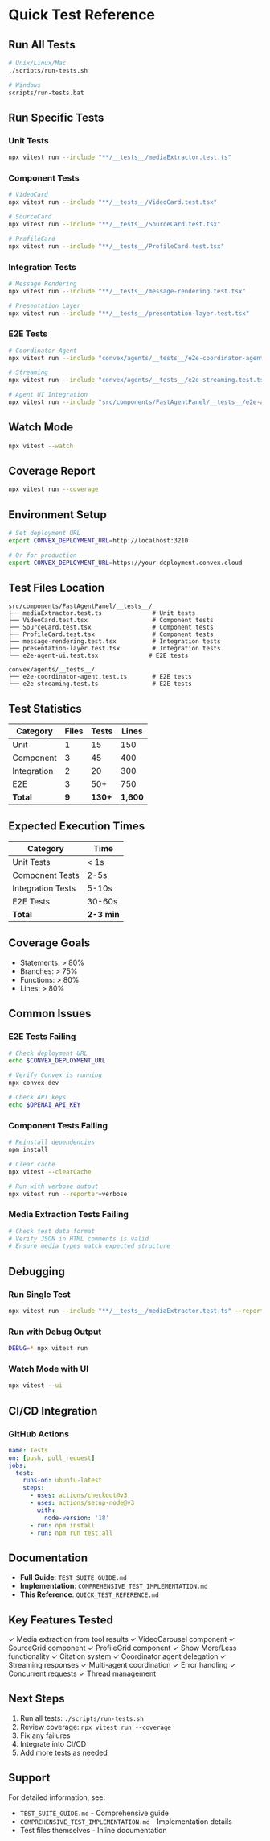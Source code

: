 # Quick Test Reference

## Run All Tests
```bash
# Unix/Linux/Mac
./scripts/run-tests.sh

# Windows
scripts/run-tests.bat
```

## Run Specific Tests

### Unit Tests
```bash
npx vitest run --include "**/__tests__/mediaExtractor.test.ts"
```

### Component Tests
```bash
# VideoCard
npx vitest run --include "**/__tests__/VideoCard.test.tsx"

# SourceCard
npx vitest run --include "**/__tests__/SourceCard.test.tsx"

# ProfileCard
npx vitest run --include "**/__tests__/ProfileCard.test.tsx"
```

### Integration Tests
```bash
# Message Rendering
npx vitest run --include "**/__tests__/message-rendering.test.tsx"

# Presentation Layer
npx vitest run --include "**/__tests__/presentation-layer.test.tsx"
```

### E2E Tests
```bash
# Coordinator Agent
npx vitest run --include "convex/agents/__tests__/e2e-coordinator-agent.test.ts"

# Streaming
npx vitest run --include "convex/agents/__tests__/e2e-streaming.test.ts"

# Agent UI Integration
npx vitest run --include "src/components/FastAgentPanel/__tests__/e2e-agent-ui.test.tsx"
```

## Watch Mode
```bash
npx vitest --watch
```

## Coverage Report
```bash
npx vitest run --coverage
```

## Environment Setup
```bash
# Set deployment URL
export CONVEX_DEPLOYMENT_URL=http://localhost:3210

# Or for production
export CONVEX_DEPLOYMENT_URL=https://your-deployment.convex.cloud
```

## Test Files Location

```
src/components/FastAgentPanel/__tests__/
├── mediaExtractor.test.ts              # Unit tests
├── VideoCard.test.tsx                  # Component tests
├── SourceCard.test.tsx                 # Component tests
├── ProfileCard.test.tsx                # Component tests
├── message-rendering.test.tsx          # Integration tests
├── presentation-layer.test.tsx         # Integration tests
└── e2e-agent-ui.test.tsx              # E2E tests

convex/agents/__tests__/
├── e2e-coordinator-agent.test.ts       # E2E tests
└── e2e-streaming.test.ts               # E2E tests
```

## Test Statistics

| Category | Files | Tests | Lines |
|----------|-------|-------|-------|
| Unit | 1 | 15 | 150 |
| Component | 3 | 45 | 400 |
| Integration | 2 | 20 | 300 |
| E2E | 3 | 50+ | 750 |
| **Total** | **9** | **130+** | **1,600** |

## Expected Execution Times

| Category | Time |
|----------|------|
| Unit Tests | < 1s |
| Component Tests | 2-5s |
| Integration Tests | 5-10s |
| E2E Tests | 30-60s |
| **Total** | **2-3 min** |

## Coverage Goals

- Statements: > 80%
- Branches: > 75%
- Functions: > 80%
- Lines: > 80%

## Common Issues

### E2E Tests Failing
```bash
# Check deployment URL
echo $CONVEX_DEPLOYMENT_URL

# Verify Convex is running
npx convex dev

# Check API keys
echo $OPENAI_API_KEY
```

### Component Tests Failing
```bash
# Reinstall dependencies
npm install

# Clear cache
npx vitest --clearCache

# Run with verbose output
npx vitest run --reporter=verbose
```

### Media Extraction Tests Failing
```bash
# Check test data format
# Verify JSON in HTML comments is valid
# Ensure media types match expected structure
```

## Debugging

### Run Single Test
```bash
npx vitest run --include "**/__tests__/mediaExtractor.test.ts" --reporter=verbose
```

### Run with Debug Output
```bash
DEBUG=* npx vitest run
```

### Watch Mode with UI
```bash
npx vitest --ui
```

## CI/CD Integration

### GitHub Actions
```yaml
name: Tests
on: [push, pull_request]
jobs:
  test:
    runs-on: ubuntu-latest
    steps:
      - uses: actions/checkout@v3
      - uses: actions/setup-node@v3
        with:
          node-version: '18'
      - run: npm install
      - run: npm run test:all
```

## Documentation

- **Full Guide**: `TEST_SUITE_GUIDE.md`
- **Implementation**: `COMPREHENSIVE_TEST_IMPLEMENTATION.md`
- **This Reference**: `QUICK_TEST_REFERENCE.md`

## Key Features Tested

✓ Media extraction from tool results
✓ VideoCarousel component
✓ SourceGrid component
✓ ProfileGrid component
✓ Show More/Less functionality
✓ Citation system
✓ Coordinator agent delegation
✓ Streaming responses
✓ Multi-agent coordination
✓ Error handling
✓ Concurrent requests
✓ Thread management

## Next Steps

1. Run all tests: `./scripts/run-tests.sh`
2. Review coverage: `npx vitest run --coverage`
3. Fix any failures
4. Integrate into CI/CD
5. Add more tests as needed

## Support

For detailed information, see:
- `TEST_SUITE_GUIDE.md` - Comprehensive guide
- `COMPREHENSIVE_TEST_IMPLEMENTATION.md` - Implementation details
- Test files themselves - Inline documentation

